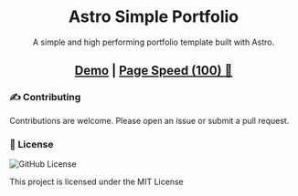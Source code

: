 <h1 align=center>Astro Simple Portfolio</h1>

<p align=center>A simple and high performing portfolio template built with Astro.</p>
<h2 align="center"><a target="_blank" href="https://astro-simple-portfolio.vercel.app/" rel="nofollow"> Demo</a> | <a  target="_blank" href="https://pagespeed.web.dev/analysis/https-astro-simple-portfolio-vercel-app/sl03lqgum9?form_factor=desktop"> Page Speed (100) 🚀 </a>
</h2>

### ✍️ Contributing

Contributions are welcome. Please open an issue or submit a pull request.

### 📄 License

![GitHub License](https://img.shields.io/github/license/saminnet/astro-simple-portfolio)

This project is licensed under the MIT License
